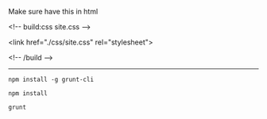 Make sure have this in html

\<!-- build:css site.css -->

\<link href="./css/site.css" rel="stylesheet"\>

\<!-- /build -->

----------------
`npm install -g grunt-cli`

`npm install`

`grunt`